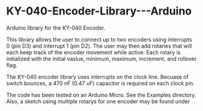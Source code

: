 # KY-040-Encoder-Library---Arduino
Arduino library for the KY-040 Encoder. 

This library allows the user to connect up to two encoders using interrupts 0 (pin D3) and interrupt 1 (pin D2). The user may then add rotaries that will each keep track of the encoder movement while active. Each rotary is initialized with the initial vaslue, minimum, maximum, increment, and rollover flag.  

The KY-040 encoder library uses interrupts on the clock line.  Becuase of switch bounces, a 470 nF (0.47 uF) capacitor is required on each clock pin.

The code has been tested on an Arduino Micro. See the Examples directory.  Also, a sketch using multiple rotarys for one encoder may be found under  
